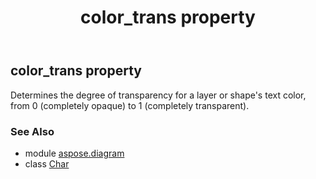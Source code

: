 ﻿---
title: color_trans property
second_title: Aspose.Diagram for Python via .NET API References
description: 
type: docs
weight: 80
url: /python-net/aspose.diagram/char/color_trans/
is_root: false
---

## color_trans property


Determines the degree of transparency for a layer or shape's text color, from 0 (completely opaque) to 1 (completely transparent).

### See Also
* module [aspose.diagram](../../)
* class [Char](/diagram/python-net/aspose.diagram/char)
